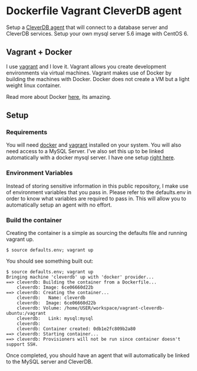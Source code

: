 # Dockerfile Vagrant CleverDB agent
Setup a [CleverDB agent](https://cleverdb.io) that will connect to a database server and CleverDB services.
Setup your own mysql server 5.6 image with CentOS 6.

## Vagrant + Docker
I use [vagrant](http://www.vagrantup.com/) and I love it.  Vagrant allows you create development environments via virtual machines.  Vagrant makes use of Docker by building the machines with Docker.  Docker does not create a VM but a light weight linux container.

Read more about Docker [here](https://www.docker.com/), its amazing.

## Setup
### Requirements
You will need [docker](https://www.docker.com/) and [vagrant](http://www.vagrantup.com/) installed on your system.  You will also need access to a MySQL Server.  I've also set this up to be linked automatically with a docker mysql server.  I have one setup [right here](https://github.com/jlope001/vagrant-mysql).

### Environment Variables
Instead of storing sensitive information in this public repository, I make use of environment variables that you pass in.  Please refer to the defaults.env in order to know what variables are required to pass in.  This will allow you to automatically setup an agent with no effort.

### Build the container
Creating the container is a simple as sourcing the defaults file and running vagrant up.

```
$ source defaults.env; vagrant up
```

You should see something built out:

```
$ source defaults.env; vagrant up
Bringing machine 'cleverdb' up with 'docker' provider...
==> cleverdb: Building the container from a Dockerfile...
    cleverdb: Image: 6ce06660d22b
==> cleverdb: Creating the container...
    cleverdb:   Name: cleverdb
    cleverdb:  Image: 6ce06660d22b
    cleverdb: Volume: /home/USER/workspace/vagrant-cleverdb-ubuntu:/vagrant
    cleverdb:   Link: mysql:mysql
    cleverdb:
    cleverdb: Container created: 0db1e2fc809b2a80
==> cleverdb: Starting container...
==> cleverdb: Provisioners will not be run since container doesn't support SSH.
```

Once completed, you should have an agent that will automatically be linked to the MySQL server and CleverDB.
